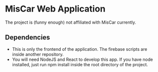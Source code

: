 # MisCar Web Application
The project is (funny enough) not affiliated with MisCar currently.

## Dependencies
- This is only the frontend of the application. The firebase scripts are inside another repository.
- You will need NodeJS and React to develop this app. If you have node installed, just run npm install inside the root directory of the project.